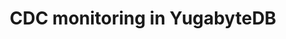 ---
title: CDC monitoring in YugabyteDB
headerTitle: Monitor
linkTitle: Monitor
description: Monitor Change Data Capture in YugabyteDB.
menu:
  preview:
    parent: explore-change-data-capture-logical-replication
    identifier: monitor
    weight: 30
type: docs
---